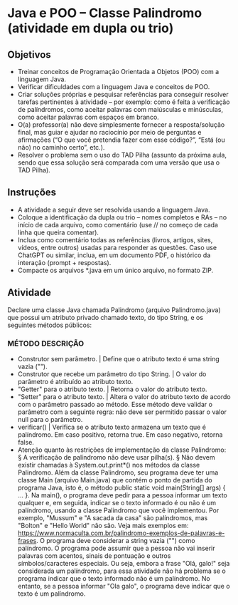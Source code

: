# Java e POO – Classe Palindromo (atividade em dupla ou trio)
## Objetivos
- Treinar conceitos de Programação Orientada a Objetos (POO) com a linguagem Java.
- Verificar dificuldades com a linguagem Java e conceitos de POO.
- Criar soluções próprias e pesquisar referências para conseguir resolver tarefas pertinentes à atividade – por exemplo: como é feita a verificação de palíndromos, como aceitar palavras com maiúsculas e minúsculas, como aceitar palavras com espaços em branco.
- O(a) professor(a) não deve simplesmente fornecer a resposta/solução final, mas guiar e ajudar no raciocínio por meio de perguntas e afirmações (“O que você pretendia fazer com esse código?”, “Está (ou não) no caminho certo”, etc.).
- Resolver o problema sem o uso do TAD Pilha (assunto da próxima aula, sendo que
essa solução será comparada com uma versão que usa o TAD Pilha).
## Instruções
- A atividade a seguir deve ser resolvida usando a linguagem Java.
- Coloque a identificação da dupla ou trio – nomes completos e RAs – no início de cada arquivo, como comentário (use // no começo de cada linha que queira comentar).
- Inclua como comentário todas as referências (livros, artigos, sites, vídeos, entre outros) usadas para responder as questões. Caso use ChatGPT ou similar, inclua, em um documento PDF, o histórico da interação (prompt + respostas).
- Compacte os arquivos *.java em um único arquivo, no formato ZIP.
## Atividade
Declare uma classe Java chamada Palindromo (arquivo Palindromo.java) que possui um atributo privado chamado texto, do tipo String, e os seguintes métodos públicos:
### MÉTODO DESCRIÇÃO
- Construtor sem parâmetro. | Define que o atributo texto é uma string vazia ("").
- Construtor que recebe um parâmetro do tipo String. | O valor do parâmetro é atribuído ao atributo texto.
- "Getter" para o atributo texto. | Retorna o valor do atributo texto.
- "Setter" para o atributo texto. | Altera o valor do atributo texto de acordo com o parâmetro passado ao método. Esse método deve validar o parâmetro com a seguinte regra: não deve ser permitido passar o valor null para o parâmetro.
- verificar() | Verifica se o atributo texto armazena um texto que é palíndromo. Em caso positivo, retorna true. Em caso negativo, retorna false.
- Atenção quanto às restrições de implementação da classe Palindromo:
§ A verificação de palíndromo não deve usar pilha(s).
§ Não devem existir chamadas à System.out.print*() nos métodos da classe Palindromo.
Além da classe Palindromo, seu programa deve ter uma classe Main (arquivo Main.java) que contém o ponto de partida do programa Java, isto é, o método public static void main(String[]
args) { ... }.
Na main(), o programa deve pedir para a pessoa informar um texto qualquer e, em seguida, indicar se o texto informado é ou não é um palíndromo, usando a classe Palindromo que
você implementou. 
Por exemplo, "Mussum" e "A sacada da casa" são palíndromos, mas "Bolton" e "Hello World" não são. Veja mais exemplos em: https://www.normaculta.com.br/palindromo-exemplos-de-palavras-e-frases.
O programa deve considerar a string vazia ("") como palíndromo.
O programa pode assumir que a pessoa não vai inserir palavras com acentos, sinais de pontuação e outros símbolos/caracteres especiais. Ou seja, embora a frase "Olá, galo!" seja considerada um palíndromo, para essa atividade não há problema se o programa indicar que o texto informado não é um palíndromo. No entanto, se a pessoa informar "Ola galo", o programa deve indicar que o texto é um palíndromo.
